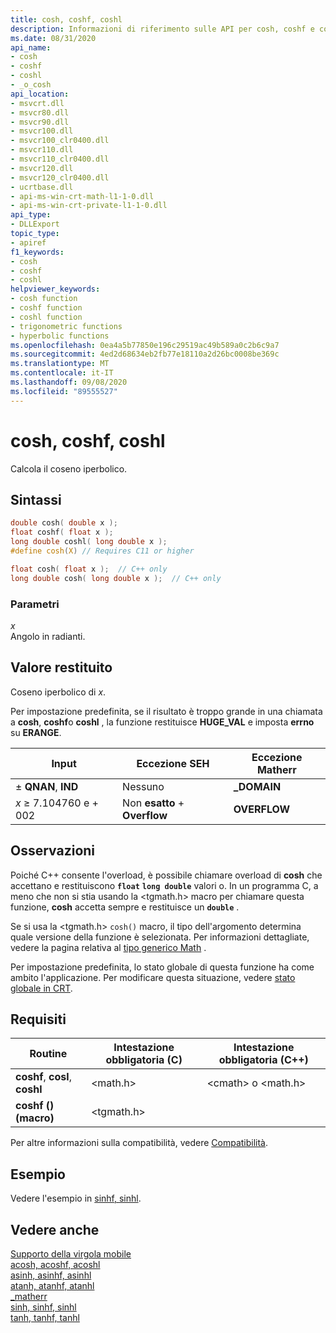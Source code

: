 ```yaml
---
title: cosh, coshf, coshl
description: Informazioni di riferimento sulle API per cosh, coshf e coshl; che calcola il coseno iperbolico di un valore a virgola mobile.
ms.date: 08/31/2020
api_name:
- cosh
- coshf
- coshl
- _o_cosh
api_location:
- msvcrt.dll
- msvcr80.dll
- msvcr90.dll
- msvcr100.dll
- msvcr100_clr0400.dll
- msvcr110.dll
- msvcr110_clr0400.dll
- msvcr120.dll
- msvcr120_clr0400.dll
- ucrtbase.dll
- api-ms-win-crt-math-l1-1-0.dll
- api-ms-win-crt-private-l1-1-0.dll
api_type:
- DLLExport
topic_type:
- apiref
f1_keywords:
- cosh
- coshf
- coshl
helpviewer_keywords:
- cosh function
- coshf function
- coshl function
- trigonometric functions
- hyperbolic functions
ms.openlocfilehash: 0ea4a5b77850e196c29519ac49b589a0c2b6c9a7
ms.sourcegitcommit: 4ed2d68634eb2fb77e18110a2d26bc0008be369c
ms.translationtype: MT
ms.contentlocale: it-IT
ms.lasthandoff: 09/08/2020
ms.locfileid: "89555527"
---
```

# <a name="cosh-coshf-coshl"></a>cosh, coshf, coshl

Calcola il coseno iperbolico.

## <a name="syntax"></a>Sintassi

```C
double cosh( double x );
float coshf( float x );
long double coshl( long double x );
#define cosh(X) // Requires C11 or higher

float cosh( float x );  // C++ only
long double cosh( long double x );  // C++ only
```

### <a name="parameters"></a>Parametri

*x*\
Angolo in radianti.

## <a name="return-value"></a>Valore restituito

Coseno iperbolico di *x*.

Per impostazione predefinita, se il risultato è troppo grande in una chiamata a **cosh**, **coshf**o **coshl** , la funzione restituisce **HUGE_VAL** e imposta **errno** su **ERANGE**.

|Input|Eccezione SEH|Eccezione Matherr|
|-----------|-------------------|-----------------------|
|± **QNAN**, **IND**|Nessuno|**_DOMAIN**|
|*x* ≥ 7.104760 e + 002|Non **esatto** + **Overflow**|**OVERFLOW**|

## <a name="remarks"></a>Osservazioni

Poiché C++ consente l'overload, è possibile chiamare overload di **cosh** che accettano e restituiscono **`float`** **`long double`** valori o. In un programma C, a meno che non si stia usando la \<tgmath.h> macro per chiamare questa funzione, **cosh** accetta sempre e restituisce un **`double`** .

Se si usa la \<tgmath.h> `cosh()` macro, il tipo dell'argomento determina quale versione della funzione è selezionata. Per informazioni dettagliate, vedere la pagina relativa al [tipo generico Math](../../c-runtime-library/tgmath.md) .

Per impostazione predefinita, lo stato globale di questa funzione ha come ambito l'applicazione. Per modificare questa situazione, vedere [stato globale in CRT](../global-state.md).

## <a name="requirements"></a>Requisiti

|Routine|Intestazione obbligatoria (C)|Intestazione obbligatoria (C++)|
|-------------|---------------------|-|
|**coshf**, **cosl**, **coshl**|\<math.h>|\<cmath> o \<math.h>|
|**coshf () (macro)** | \<tgmath.h> ||

Per altre informazioni sulla compatibilità, vedere [Compatibilità](../../c-runtime-library/compatibility.md).

## <a name="example"></a>Esempio

Vedere l'esempio in [sinhf, sinhl](sinh-sinhf-sinhl.md).

## <a name="see-also"></a>Vedere anche

[Supporto della virgola mobile](../../c-runtime-library/floating-point-support.md)<br/>
[acosh, acoshf, acoshl](acosh-acoshf-acoshl.md)<br/>
[asinh, asinhf, asinhl](asinh-asinhf-asinhl.md)<br/>
[atanh, atanhf, atanhl](atanh-atanhf-atanhl.md)<br/>
[_matherr](matherr.md)<br/>
[sinh, sinhf, sinhl](sinh-sinhf-sinhl.md)<br/>
[tanh, tanhf, tanhl](tanh-tanhf-tanhl.md)<br/>
